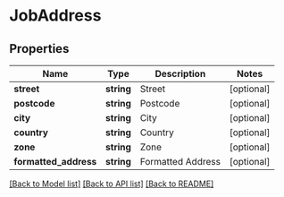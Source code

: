 # JobAddress

## Properties
Name | Type | Description | Notes
------------ | ------------- | ------------- | -------------
**street** | **string** | Street | [optional] 
**postcode** | **string** | Postcode | [optional] 
**city** | **string** | City | [optional] 
**country** | **string** | Country | [optional] 
**zone** | **string** | Zone | [optional] 
**formatted_address** | **string** | Formatted Address | [optional] 

[[Back to Model list]](../README.md#documentation-for-models) [[Back to API list]](../README.md#documentation-for-api-endpoints) [[Back to README]](../README.md)


